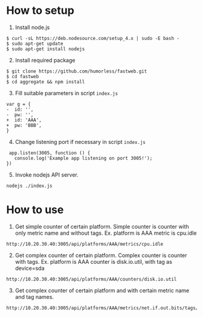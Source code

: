 # How to setup 

  1. Install node.js 
  ```
  $ curl -sL https://deb.nodesource.com/setup_4.x | sudo -E bash -
  $ sudo apt-get update
  $ sudo apt-get install nodejs

  ```
  2. Install required package  
  ```
  $ git clone https://github.com/humorless/fastweb.git
  $ cd fastweb
  $ cd aggregate && npm install
  ```
  3. Fill suitable parameters in script `index.js`  
  ```
  var g = {
  -  id: '',
  -  pw: '',
  +  id: 'AAA',
  +  pw: 'BBB',
  }
  ```
  
  4. Change listening port if necessary in script `index.js`  
  ```
   app.listen(3005, function () {
     console.log('Example app listening on port 3005!');
  })

  ```
  5.  Invoke nodejs API server.   
  ```
  nodejs ./index.js
  ```
# How to use

  1. Get simple counter of certain platform. Simple counter is counter with only metric name and without tags. 
  Ex. platform is AAA
      metric is cpu.idle
  ``` 
  http://10.20.30.40:3005/api/platforms/AAA/metrics/cpu.idle  
  ``` 

  2. Get complex counter of certain platform. Complex counter is counter with tags.
  Ex. platform is AAA
      counter is disk.io.util, with tag as device=sda 
  ```
  http://10.20.30.40:3005/api/platforms/AAA/counters/disk.io.util
  ```
  
  3. Get complex counter of certain platform and with certain metric name and tag names.  
  ```
  http://10.20.30.40:3005/api/platforms/AAA/metrics/net.if.out.bits/tags/["iface=eth_all"] 
     
  ```
